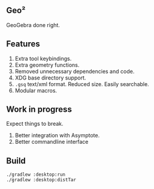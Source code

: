 ## Geo²

GeoGebra done right.


## Features

1. Extra tool keybindings.
2. Extra geometry functions.
3. Removed unnecessary dependencies and code.
4. XDG base directory support.
5. `.gsq` text/xml format. Reduced size. Easily searchable.
6. Modular macros.

## Work in progress
Expect things to break.

1. Better integration with Asymptote.
2. Better commandline interface

## Build

```
./gradlew :desktop:run
./gradlew :desktop:distTar
```
